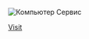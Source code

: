 <img src="https://pcs.ru/tpl/i/logo-new.png" align="center"
     alt="Компьютер Сервис">

[Visit](https://pcs.ru/)

